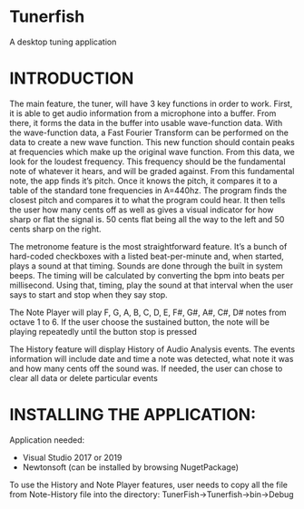 # Tunerfish
A desktop tuning application

# INTRODUCTION
    
The main feature, the tuner, will have 3 key functions in order to work. First, it is able to get audio information from a microphone into a buffer. From there, it forms the data in the buffer into usable wave-function data. With the wave-function data, a Fast Fourier Transform can be performed on the data to create a new wave function. This new function should contain peaks at frequencies which make up the original wave function. From this data, we look for the loudest frequency. This frequency should be the fundamental note of whatever it hears, and will be graded against. From this fundamental note, the app finds it’s pitch. Once it knows the pitch, it compares it to a table of the standard tone frequencies in A=440hz. The program finds the closest pitch and compares it to what the program could hear. It then tells the user how many cents off as well as gives a visual indicator for how sharp or flat the signal is. 50 cents flat being all the way to the left and 50 cents sharp on the right.

The metronome feature is the most straightforward feature. It’s a bunch of hard-coded checkboxes with a listed beat-per-minute and, when started, plays a sound at that timing. Sounds are done through the built in system beeps. The timing will be calculated by converting the bpm into beats per millisecond. Using that, timing, play the sound at that interval when the user says to start and stop when they say stop.

The Note Player will play F, G, A, B, C, D, E, F#, G#, A#, C#, D# notes from octave 1 to 6. If the user choose the sustained button, the note will be playing repeatedly until the button stop is pressed

The History feature will display History of Audio Analysis events. The events information will include date and time a note was detected, what note it was and how many cents off the sound was. If needed, the user can chose to clear all data or delete particular events



# INSTALLING THE APPLICATION:

Application needed: 
* Visual Studio 2017 or 2019
* Newtonsoft (can be installed by browsing NugetPackage)
        
To use the History and Note Player features, user needs to copy all the file from Note-History file into the directory: TunerFish->Tunerfish->bin->Debug
